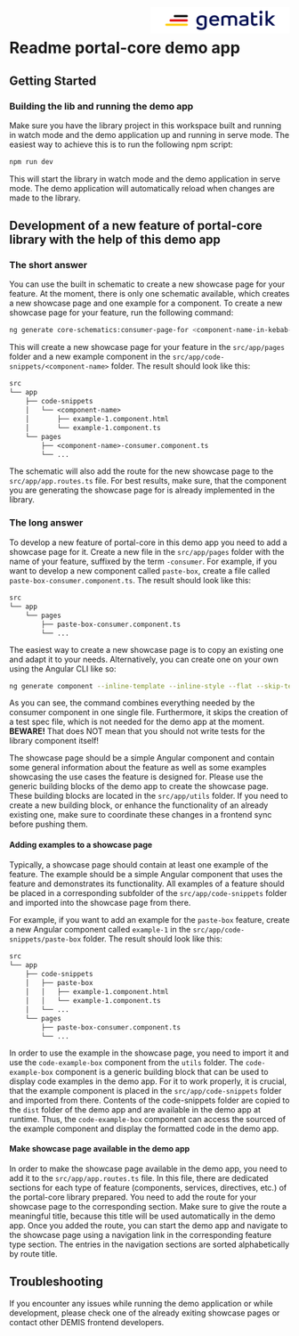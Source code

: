 <img align="right" width="250" height="47" src="./../media/Gematik_Logo_Flag.png"/> <br/>

# Readme portal-core demo app

## Getting Started

### Building the lib and running the demo app

Make sure you have the library project in this workspace built and running in watch mode and the demo application up and running in serve mode.
The easiest way to achieve this is to run the following npm script:

```sh
npm run dev
```

This will start the library in watch mode and the demo application in serve mode. The demo application will automatically reload when changes are made to the library.

## Development of a new feature of portal-core library with the help of this demo app

### The short answer

You can use the built in schematic to create a new showcase page for your feature.
At the moment, there is only one schematic available, which creates a new showcase page and one example for a component.
To create a new showcase page for your feature, run the following command:

```sh
ng generate core-schematics:consumer-page-for <component-name-in-kebab-case>
```

This will create a new showcase page for your feature in the `src/app/pages` folder and a new example component in the `src/app/code-snippets/<component-name>` folder.
The result should look like this:

```
src
└── app
    ├── code-snippets
    │   └── <component-name>
    │       ├── example-1.component.html
    │       └── example-1.component.ts
    └── pages
        ├── <component-name>-consumer.component.ts
        └── ...
```
The schematic will also add the route for the new showcase page to the `src/app/app.routes.ts` file.
For best results, make sure, that the component you are generating the showcase page for is already implemented in the library.

### The long answer

To develop a new feature of portal-core in this demo app you need to add a showcase page for it.
Create a new file in the `src/app/pages` folder with the name of your feature, suffixed by the term `-consumer`.
For example, if you want to develop a new component called `paste-box`, create a file called `paste-box-consumer.component.ts`.
The result should look like this:

```
src
└── app
    └── pages
        ├── paste-box-consumer.component.ts
        └── ...
```

The easiest way to create a new showcase page is to copy an existing one and adapt it to your needs.
Alternatively, you can create one on your own using the Angular CLI like so:

```sh
ng generate component --inline-template --inline-style --flat --skip-tests pages/paste-box-consumer --project demo
```

As you can see, the command combines everything needed by the consumer component in one single file.
Furthermore, it skips the creation of a test spec file, which is not needed for the demo app at the moment.
**BEWARE!** That does NOT mean that you should not write tests for the library component itself!

The showcase page should be a simple Angular component and contain some general information about the feature as well as some examples showcasing the use cases the feature is designed for.
Please use the generic building blocks of the demo app to create the showcase page.
These building blocks are located in the `src/app/utils` folder.
If you need to create a new building block, or enhance the functionality of an already existing one, make sure to coordinate these changes in a frontend sync before pushing them.

#### Adding examples to a showcase page

Typically, a showcase page should contain at least one example of the feature.
The example should be a simple Angular component that uses the feature and demonstrates its functionality.
All examples of a feature should be placed in a corresponding subfolder of the `src/app/code-snippets` folder and imported into the showcase page from there.

For example, if you want to add an example for the `paste-box` feature, create a new Angular component called `example-1` in the `src/app/code-snippets/paste-box` folder.
The result should look like this:

```
src
└── app
    ├── code-snippets
    │   ├── paste-box
    │   │   ├── example-1.component.html
    │   │   └── example-1.component.ts
    │   └── ...
    └── pages
        ├── paste-box-consumer.component.ts
        └── ...
```

In order to use the example in the showcase page, you need to import it and use the `code-example-box` component from the `utils` folder.
The `code-example-box` component is a generic building block that can be used to display code examples in the demo app.
For it to work properly, it is crucial, that the example component is placed in the `src/app/code-snippets` folder and imported from there.
Contents of the code-snippets folder are copied to the `dist` folder of the demo app and are available in the demo app at runtime.
Thus, the `code-example-box` component can access the sourced of the example component and display the formatted code in the demo app.

#### Make showcase page available in the demo app

In order to make the showcase page available in the demo app, you need to add it to the `src/app/app.routes.ts` file.
In this file, there are dedicated sections for each type of feature (components, services, directives, etc.) of the portal-core library prepared.
You need to add the route for your showcase page to the corresponding section.
Make sure to give the route a meaningful title, because this title will be used automatically in the demo app.
Once you added the route, you can start the demo app and navigate to the showcase page using a navigation link in the corresponding feature type section.
The entries in the navigation sections are sorted alphabetically by route title.

## Troubleshooting

If you encounter any issues while running the demo application or while development, please check one of the already exiting showcase pages or contact other DEMIS frontend developers.
